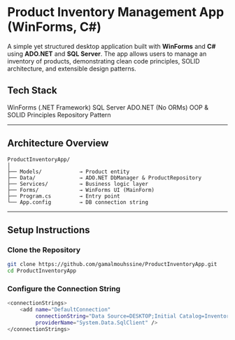 # Product Inventory Management App (WinForms, C#)

A simple yet structured desktop application built with **WinForms** and **C#** using **ADO.NET** and **SQL Server**. The app allows users to manage an inventory of products, demonstrating clean code principles, SOLID architecture, and extensible design patterns.

## Tech Stack

WinForms (.NET Framework)
SQL Server
ADO.NET (No ORMs)
OOP & SOLID Principles
Repository Pattern

---

## Architecture Overview

```text
ProductInventoryApp/
│
├── Models/            → Product entity
├── Data/              → ADO.NET DbManager & ProductRepository
├── Services/          → Business logic layer
├── Forms/             → WinForms UI (MainForm)
├── Program.cs         → Entry point
└── App.config         → DB connection string
```
---

## Setup Instructions

### Clone the Repository

```bash
git clone https://github.com/gamalmouhssine/ProductInventoryApp.git
cd ProductInventoryApp
```
### Configure the Connection String

```bash
<connectionStrings>
	<add name="DefaultConnection"
		 connectionString="Data Source=DESKTOP;Initial Catalog=InventoryDB;User ID=sa;Password=******;TrustServerCertificate=True;"
		 providerName="System.Data.SqlClient" />
</connectionStrings>
```

